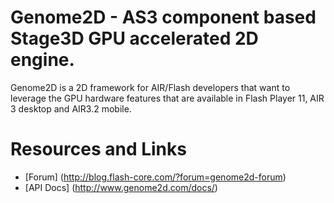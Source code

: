 # Genome2D - AS3 component based Stage3D GPU accelerated 2D engine.

Genome2D is a 2D framework for AIR/Flash developers that want to leverage the GPU hardware features that are available in Flash Player 11, AIR 3 desktop and AIR3.2 mobile.

# Resources and Links

- [Forum] (http://blog.flash-core.com/?forum=genome2d-forum)
- [API Docs] (http://www.genome2d.com/docs/)